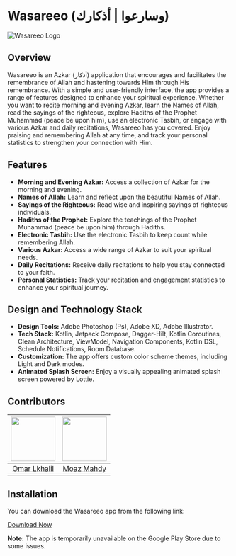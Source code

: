 # Wasareeo (وسارعوا | أذكارك)

![Wasareeo Logo](https://link_to_your_logo.png)

## Overview

Wasareeo is an Azkar (أذكار) application that encourages and facilitates the remembrance of Allah and hastening towards Him through His remembrance. With a simple and user-friendly interface, the app provides a range of features designed to enhance your spiritual experience. Whether you want to recite morning and evening Azkar, learn the Names of Allah, read the sayings of the righteous, explore Hadiths of the Prophet Muhammad (peace be upon him), use an electronic Tasbih, or engage with various Azkar and daily recitations, Wasareeo has you covered. Enjoy praising and remembering Allah at any time, and track your personal statistics to strengthen your connection with Him.

## Features

- **Morning and Evening Azkar:** Access a collection of Azkar for the morning and evening.
- **Names of Allah:** Learn and reflect upon the beautiful Names of Allah.
- **Sayings of the Righteous:** Read wise and inspiring sayings of righteous individuals.
- **Hadiths of the Prophet:** Explore the teachings of the Prophet Muhammad (peace be upon him) through Hadiths.
- **Electronic Tasbih:** Use the electronic Tasbih to keep count while remembering Allah.
- **Various Azkar:** Access a wide range of Azkar to suit your spiritual needs.
- **Daily Recitations:** Receive daily recitations to help you stay connected to your faith.
- **Personal Statistics:** Track your recitation and engagement statistics to enhance your spiritual journey.

## Design and Technology Stack

- **Design Tools:** Adobe Photoshop (Ps), Adobe XD, Adobe Illustrator.
- **Tech Stack:** Kotlin, Jetpack Compose, Dagger-Hilt, Kotlin Coroutines, Clean Architecture, ViewModel, Navigation Components, Kotlin DSL, Schedule Notifications, Room Database.
- **Customization:** The app offers custom color scheme themes, including Light and Dark modes.
- **Animated Splash Screen:** Enjoy a visually appealing animated splash screen powered by Lottie.

## Contributors

| <img src="https://github.com/OmarLkhalil.png" width="100" height="100"> | <img src="https://github.com/moazmahdy.png" width="100" height="100"> |
|:-------------------------------------------------:|:---------------------------------------------:|
| [Omar Lkhalil](https://github.com/OmarLkhalil) | [Moaz Mahdy](https://github.com/moazmahdy) |

## Installation

You can download the Wasareeo app from the following link:

[Download Now]((https://doc-00-4o-docs.googleusercontent.com/docs/securesc/isl80lfngvka7eaka242n0gv89ihaei5/l4873mmun3a5ak56cqvva1nvtuhv6ghj/1698832575000/06698116686364429750/06698116686364429750/1rChZf37AFdUkQrtYfg-zbSRSaYbdQycq?e=download&ax=AI0foUp-amisa9F3_XQIOM6zKtBhWVq7N3QZCLmE9iuWtGZNNvmgyDdXdHnZ8UVtN-FUQksPzkbUJDjRI_RuTQsdIGsEUiAaENbSfdSCODSPwmezJzTBP96zULfFaIYXD82g-STou5lEJM8XRRLlHG5419kLSjEh-mnSEgmy_YVdYHHgUYTzH2aKSl8vPyreVBaYRjJsM00RDgJiCCfGzhL2MF2OgdplKFkq7v4uwIEifJrbhRuFShRGQC7EzrCYRuICSWucqjUj2lbMkwlH9kUwx6LSjN-6ARHi2yef5mi5yf0AUacU6sSNSNqCJcwHIrTbOgeKMGAsfI1NSQtgwpXhzO7tAL3Nlkgm_V2TBe8o_PvIj9Iy446QT606x0vxRZo2AVkgDaj5xoR0i9NDr9qb869utE0UPZ_JxJ9MIIn9FavpuI6A1ey_0EvQ5S70wha5Mak0X1gr_a5t-SC8n0er4Bd6D1VwVZjv82T4Fx6oiOd90lDkj1XG6IpFsbA8BEBFHZKffKUR-ekktg-EGwjQu341GdyV9kD7gTQz2beSY4S2Fd7E-rCEhs7vev6gCs63fXn-v0nW-guHtGiMHJlycuJzx-5dIldF54Lfdri6jX8QXXT827HZkMkkTbcO3EjS-PN10RB_3lPuhFXV9NGGXOFNvrmFwf6sHfka4gJUj4srEa2Y3SMOIwp88axf2UkNc5-JZHsVcaJ46Nv8s9PkDbHUkxGsvmoN4pXFdRoq3mDGnBLhCP3jxhTCKkGpVG6a7HmlkyjVh_b1-8HifhCXfSBlvKb6EuNxoP8UUz-wm1yG7WfiLduHkmDQgOpDDj0_d1IYRZJOVTKuDskLYAb8oNOZUAeVwwiuebsMoXo8YLbgAqrWXCgsjSHdNFoW3hIoOCJUM-e2HmeoxiKqFN6vlpfnTG1tuhDtibhoSstbcwi7hbZudCIX0XP3Dx-8D5WFPS79kxJGYcp0FG8tPwtcv1YcCBnS0ixuZHq-QV5agA1GqH3byhlAgXSa2HgBgYkdUN2jZsA51dKPngKwZA&uuid=b5ddec96-128d-4200-aa35-c572a0868dcd&authuser=0&nonce=28h5up6fq2qog&user=06698116686364429750&hash=4r2n1tmsuftkuodku73aflpnpba9d236)https://doc-00-4o-docs.googleusercontent.com/docs/securesc/isl80lfngvka7eaka242n0gv89ihaei5/l4873mmun3a5ak56cqvva1nvtuhv6ghj/1698832575000/06698116686364429750/06698116686364429750/1rChZf37AFdUkQrtYfg-zbSRSaYbdQycq?e=download&ax=AI0foUp-amisa9F3_XQIOM6zKtBhWVq7N3QZCLmE9iuWtGZNNvmgyDdXdHnZ8UVtN-FUQksPzkbUJDjRI_RuTQsdIGsEUiAaENbSfdSCODSPwmezJzTBP96zULfFaIYXD82g-STou5lEJM8XRRLlHG5419kLSjEh-mnSEgmy_YVdYHHgUYTzH2aKSl8vPyreVBaYRjJsM00RDgJiCCfGzhL2MF2OgdplKFkq7v4uwIEifJrbhRuFShRGQC7EzrCYRuICSWucqjUj2lbMkwlH9kUwx6LSjN-6ARHi2yef5mi5yf0AUacU6sSNSNqCJcwHIrTbOgeKMGAsfI1NSQtgwpXhzO7tAL3Nlkgm_V2TBe8o_PvIj9Iy446QT606x0vxRZo2AVkgDaj5xoR0i9NDr9qb869utE0UPZ_JxJ9MIIn9FavpuI6A1ey_0EvQ5S70wha5Mak0X1gr_a5t-SC8n0er4Bd6D1VwVZjv82T4Fx6oiOd90lDkj1XG6IpFsbA8BEBFHZKffKUR-ekktg-EGwjQu341GdyV9kD7gTQz2beSY4S2Fd7E-rCEhs7vev6gCs63fXn-v0nW-guHtGiMHJlycuJzx-5dIldF54Lfdri6jX8QXXT827HZkMkkTbcO3EjS-PN10RB_3lPuhFXV9NGGXOFNvrmFwf6sHfka4gJUj4srEa2Y3SMOIwp88axf2UkNc5-JZHsVcaJ46Nv8s9PkDbHUkxGsvmoN4pXFdRoq3mDGnBLhCP3jxhTCKkGpVG6a7HmlkyjVh_b1-8HifhCXfSBlvKb6EuNxoP8UUz-wm1yG7WfiLduHkmDQgOpDDj0_d1IYRZJOVTKuDskLYAb8oNOZUAeVwwiuebsMoXo8YLbgAqrWXCgsjSHdNFoW3hIoOCJUM-e2HmeoxiKqFN6vlpfnTG1tuhDtibhoSstbcwi7hbZudCIX0XP3Dx-8D5WFPS79kxJGYcp0FG8tPwtcv1YcCBnS0ixuZHq-QV5agA1GqH3byhlAgXSa2HgBgYkdUN2jZsA51dKPngKwZA&uuid=b5ddec96-128d-4200-aa35-c572a0868dcd&authuser=0&nonce=28h5up6fq2qog&user=06698116686364429750&hash=4r2n1tmsuftkuodku73aflpnpba9d236)

**Note:** The app is temporarily unavailable on the Google Play Store due to some issues.
